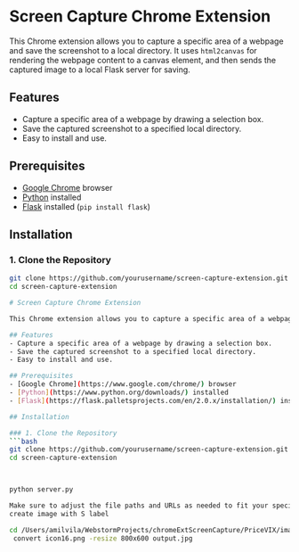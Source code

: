 # Screen Capture Chrome Extension

This Chrome extension allows you to capture a specific area of a webpage and save the screenshot to a local directory. It uses `html2canvas` for rendering the webpage content to a canvas element, and then sends the captured image to a local Flask server for saving.

## Features
- Capture a specific area of a webpage by drawing a selection box.
- Save the captured screenshot to a specified local directory.
- Easy to install and use.

## Prerequisites
- [Google Chrome](https://www.google.com/chrome/) browser
- [Python](https://www.python.org/downloads/) installed
- [Flask](https://flask.palletsprojects.com/en/2.0.x/installation/) installed (`pip install flask`)

## Installation

### 1. Clone the Repository
```bash
git clone https://github.com/yourusername/screen-capture-extension.git
cd screen-capture-extension

# Screen Capture Chrome Extension

This Chrome extension allows you to capture a specific area of a webpage and save the screenshot to a local directory. It uses `html2canvas` for rendering the webpage content to a canvas element, and then sends the captured image to a local Flask server for saving.

## Features
- Capture a specific area of a webpage by drawing a selection box.
- Save the captured screenshot to a specified local directory.
- Easy to install and use.

## Prerequisites
- [Google Chrome](https://www.google.com/chrome/) browser
- [Python](https://www.python.org/downloads/) installed
- [Flask](https://flask.palletsprojects.com/en/2.0.x/installation/) installed (`pip install flask`)

## Installation

### 1. Clone the Repository
```bash
git clone https://github.com/yourusername/screen-capture-extension.git
cd screen-capture-extension



python server.py

Make sure to adjust the file paths and URLs as needed to fit your specific setup. This README provides step-by-step instructions for setting up and using the Chrome extension and the Flask server.
create image with S label

cd /Users/amilvila/WebstormProjects/chromeExtScreenCapture/PriceVIX/images
 convert icon16.png -resize 800x600 output.jpg

